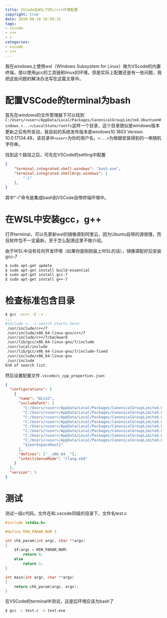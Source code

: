 ```yaml
---
title: VSCode在WSL下的c/c++环境配置
copyright: true
date: 2018-06-10 16:50:32
tags:
- vscode
- c++
- c
categories:
- vscode
- c++
---
```


我在windows上使用wsl（Windows Subsystem for Linux）做为VScode的内置终端，借以使用gcc的工具链和linux的环境，但是实际上配置还是有一些问题，我把这些问题的解决办法写在这篇文章中。

# 配置VSCode的terminal为bash
首先在windows的文件管理器下可以找到```C:/Users/<user>/AppData/Local/Packages/CanonicalGroupLimited.UbuntuonWindows_<...>/LocalState/rootfs```这样一个目录，这个目录貌似是windows版本更新之后有所变动，我目前的系统发布版本是windows10 1803 Version 10.0.17134.48，该目录中```<user>```为你的用户名，```<...>```为根据安装得到的一串随机字符串。

找到这个路径之后，可先在VSCode的setting中配置

```JSON
{
    "terminal.integrated.shell.windows": "bash.exe",
    "terminal.integrated.shellArgs.windows": [
        "-i"
    ],
}
```

其中"-i"命令是集成bash到VSCode自带终端环境中。

# 在WSL中安装gcc，g++

打开terminal，可以先更新wsl的镜像源到阿里云，因为Ubuntu自带的源很慢，而且软件包不一定最新。至于怎么配源这里不做介绍。

由于WSL中没有任何开发环境（如果你是刚刚装上WSL的话），镜像源配好后安装gcc-7
```sh
$ sudo apt-get update
$ sudo apt-get install build-essential
$ sudo apt-get install gcc-7
$ sudo apt-get install g++-7
```

# 检查标准包含目录

```bash
$ gcc -xc++ -E -v -
...
#include <...> search starts here:
 /usr/include/c++/7
 /usr/include/x86_64-linux-gnu/c++/7
 /usr/include/c++/7/backward
 /usr/lib/gcc/x86_64-linux-gnu/7/include
 /usr/local/include
 /usr/lib/gcc/x86_64-linux-gnu/7/include-fixed
 /usr/include/x86_64-linux-gnu
 /usr/include
End of search list.
```

然后设置配置文件```.vscode/c_cpp_properties.json```

```JSON
{
  "configurations": [
    {
      "name": "Win32",
      "includePath": [
        "C:/Users/<user>/AppData/Local/Packages/CanonicalGroupLimited.UbuntuonWindows_<...>/LocalState/rootfs/usr/include/c++/7",
        "C:/Users/<user>/AppData/Local/Packages/CanonicalGroupLimited.UbuntuonWindows_<...>/LocalState/rootfs/usr/include/x86_64-linux-gnu/c++/7",
        "C:/Users/<user>/AppData/Local/Packages/CanonicalGroupLimited.UbuntuonWindows_<...>/LocalState/rootfs/usr/include/c++/7/backward",
        "C:/Users/<user>/AppData/Local/Packages/CanonicalGroupLimited.UbuntuonWindows_<...>/LocalState/rootfs/usr/lib/gcc/x86_64-linux-gnu/7/include",
        "C:/Users/<user>/AppData/Local/Packages/CanonicalGroupLimited.UbuntuonWindows_<...>/LocalState/rootfs/usr/local/include",
        "C:/Users/<user>/AppData/Local/Packages/CanonicalGroupLimited.UbuntuonWindows_<...>/LocalState/rootfs/usr/lib/gcc/x86_64-linux-gnu/7/include-fixed",
        "C:/Users/<user>/AppData/Local/Packages/CanonicalGroupLimited.UbuntuonWindows_<...>/LocalState/rootfs/usr/include/x86_64-linux-gnu",
        "C:/Users/<user>/AppData/Local/Packages/CanonicalGroupLimited.UbuntuonWindows_<...>/LocalState/rootfs/usr/include",
        "${workspaceRoot}"
      ],
      "defines": ["__x86_64__"],
      "intelliSenseMode": "clang-x64"
    }
  ],
  "version": 3
}
```

# 测试

测试一段c代码，文件在和.vscode同级的目录下，文件名test.c
```c
#include <stdio.h>

#define MIN_PARAM_NUM 3

int chk_param(int argc, char **argv)
{
    if(argc < MIN_PARAM_NUM)
        return 0;
    else
        return 1;
}

int main(int argc, char **argv)
{
    return chk_param(argc, argv);
}
```

在VSCode的terminal中测试，这是后环境应该为bash了
```sh
$ gcc -c test.c -o test.exe
```